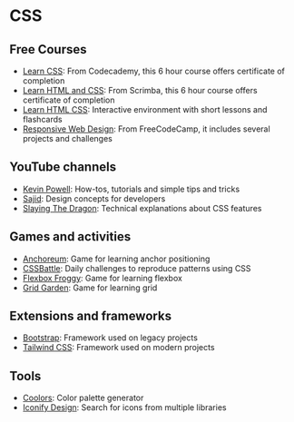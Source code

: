 # CSS

## Free Courses

- [Learn CSS](https://www.codecademy.com/learn/learn-css): From Codecademy, this 6 hour course offers certificate of completion
- [Learn HTML and CSS](https://scrimba.com/learn-html-and-css-c0p): From Scrimba, this 6 hour course offers certificate of completion
- [Learn HTML CSS](https://learnhtmlcss.online/): Interactive environment with short lessons and flashcards
- [Responsive Web Design](https://www.freecodecamp.org/learn/2022/responsive-web-design/): From FreeCodeCamp, it includes several projects and challenges

## YouTube channels

- [Kevin Powell](https://www.youtube.com/@KevinPowell): How-tos, tutorials and simple tips and tricks
- [Sajid](https://www.youtube.com/@whosajid): Design concepts for developers
- [Slaying The Dragon](https://www.youtube.com/@slayingthedragon): Technical explanations about CSS features

## Games and activities

- [Anchoreum](https://anchoreum.com/): Game for learning anchor positioning
- [CSSBattle](https://cssbattle.dev/): Daily challenges to reproduce patterns using CSS
- [Flexbox Froggy](https://flexboxfroggy.com/): Game for learning flexbox
- [Grid Garden](https://cssgridgarden.com/): Game for learning grid

## Extensions and frameworks

- [Bootstrap](https://getbootstrap.com/): Framework used on legacy projects
- [Tailwind CSS](https://tailwindcss.com/): Framework used on modern projects

## Tools

- [Coolors](https://coolors.co/): Color palette generator
- [Iconify Design](https://iconify.design/): Search for icons from multiple libraries
